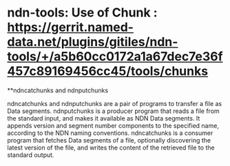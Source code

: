 # ndn-tools: Use of Chunk : https://gerrit.named-data.net/plugins/gitiles/ndn-tools/+/a5b60cc0172a1a67dec7e36f457c89169456cc45/tools/chunks

**ndncatchunks and ndnputchunks

ndncatchunks and ndnputchunks are a pair of programs to transfer a file as Data segments.
    ndnputchunks is a producer program that reads a file from the standard input, and makes it available as NDN Data segments. It appends version and segment number components to the specified name, according to the NDN naming conventions.
    ndncatchunks is a consumer program that fetches Data segments of a file, optionally discovering the latest version of the file, and writes the content of the retrieved file to the standard output.
     
     
     
     
    
 
